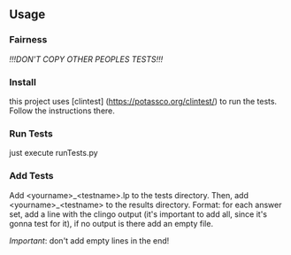 ## Usage
### Fairness
_!!!DON'T COPY OTHER PEOPLES TESTS!!!_
### Install
this project uses [clintest] (https://potassco.org/clintest/) to run the tests. Follow the instructions there.
### Run Tests
just execute runTests.py
### Add Tests
Add \<yourname\>_\<testname\>.lp to the tests directory.
Then, add \<yourname\>\_\<testname\> to the results directory.
Format: for each answer set, add a line with the clingo output (it's important to add all, since it's gonna test for it), if no output is there add an empty file.

_Important_: don't add empty lines in the end!
